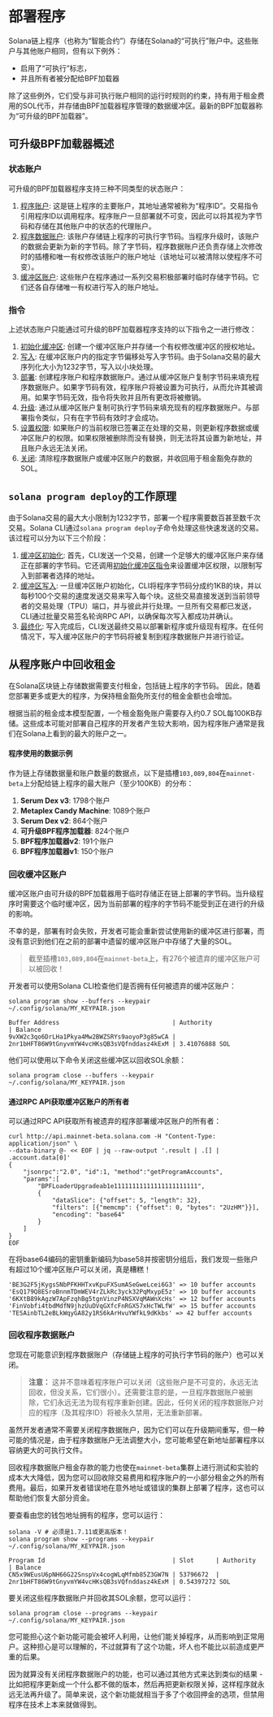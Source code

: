 # 部署程序

Solana链上程序（也称为“智能合约”）存储在Solana的“可执行”账户中。这些账户与其他账户相同，但有以下例外：

- 启用了“可执行”标志，
- 并且所有者被分配给BPF加载器

除了这些例外，它们受与非可执行账户相同的运行时规则的约束，持有用于租金费用的SOL代币，并存储由BPF加载器程序管理的数据缓冲区。最新的BPF加载器称为“可升级的BPF加载器”。

## 可升级BPF加载器概述

### 状态账户

可升级的BPF加载器程序支持三种不同类型的状态账户：

1. [程序账户](https://github.com/solana-labs/solana/blob/master/sdk/program/src/bpf_loader_upgradeable.rs#L34):
   这是链上程序的主要账户，其地址通常被称为“程序ID”。交易指令引用程序ID以调用程序。程序账户一旦部署就不可变，因此可以将其视为字节码和存储在其他账户中的状态的代理账户。
2. [程序数据账户](https://github.com/solana-labs/solana/blob/7409d9d2687fba21078a745842c25df805cdf105/sdk/program/src/bpf_loader_upgradeable.rs#L39):
   该账户存储链上程序的可执行字节码。当程序升级时，该账户的数据会更新为新的字节码。除了字节码，程序数据账户还负责存储上次修改时的插槽和唯一有权修改该账户的账户地址（该地址可以被清除以使程序不可变）。
3. [缓冲区账户](https://github.com/solana-labs/solana/blob/7409d9d2687fba21078a745842c25df805cdf105/sdk/program/src/bpf_loader_upgradeable.rs#L27):
   这些账户在程序通过一系列交易积极部署时临时存储字节码。它们还各自存储唯一有权进行写入的账户地址。

### 指令

上述状态账户只能通过可升级的BPF加载器程序支持的以下指令之一进行修改：

1. [初始化缓冲区](https://github.com/solana-labs/solana/blob/7409d9d2687fba21078a745842c25df805cdf105/sdk/program/src/loader_upgradeable_instruction.rs#L21):
   创建一个缓冲区账户并存储一个有权修改缓冲区的授权地址。
2. [写入](https://github.com/solana-labs/solana/blob/7409d9d2687fba21078a745842c25df805cdf105/sdk/program/src/loader_upgradeable_instruction.rs#L28):
   在缓冲区账户内的指定字节偏移处写入字节码。由于Solana交易的最大序列化大小为1232字节，写入以小块处理。
3. [部署](https://github.com/solana-labs/solana/blob/7409d9d2687fba21078a745842c25df805cdf105/sdk/program/src/loader_upgradeable_instruction.rs#L77):
   创建程序账户和程序数据账户。通过从缓冲区账户复制字节码来填充程序数据账户。如果字节码有效，程序账户将被设置为可执行，从而允许其被调用。如果字节码无效，指令将失败并且所有更改将被撤销。
4. [升级](https://github.com/solana-labs/solana/blob/7409d9d2687fba21078a745842c25df805cdf105/sdk/program/src/loader_upgradeable_instruction.rs#L102):
   通过从缓冲区账户复制可执行字节码来填充现有的程序数据账户。与部署指令类似，只有在字节码有效时才会成功。
5. [设置权限](https://github.com/solana-labs/solana/blob/7409d9d2687fba21078a745842c25df805cdf105/sdk/program/src/loader_upgradeable_instruction.rs#L114):
   如果账户的当前权限已签署正在处理的交易，则更新程序数据或缓冲区账户的权限。如果权限被删除而没有替换，则无法将其设置为新地址，并且账户永远无法关闭。
6. [关闭](https://github.com/solana-labs/solana/blob/7409d9d2687fba21078a745842c25df805cdf105/sdk/program/src/loader_upgradeable_instruction.rs#L127):
   清除程序数据账户或缓冲区账户的数据，并收回用于租金豁免存款的SOL。

## `solana program deploy`的工作原理

由于Solana交易的最大大小限制为1232字节，部署一个程序需要数百甚至数千次交易。Solana CLI通过`solana program deploy`子命令处理这些快速发送的交易。该过程可以分为以下三个阶段：

1. [缓冲区初始化](https://github.com/solana-labs/solana/blob/7409d9d2687fba21078a745842c25df805cdf105/cli/src/program.rs#L2113):
   首先，CLI发送一个交易，创建一个足够大的缓冲区账户来存储正在部署的字节码。它还调用[初始化缓冲区指令](https://github.com/solana-labs/solana/blob/7409d9d2687fba21078a745842c25df805cdf105/programs/bpf_loader/src/lib.rs#L320)来设置缓冲区权限，以限制写入到部署者选择的地址。
2. [缓冲区写入](https://github.com/solana-labs/solana/blob/7409d9d2687fba21078a745842c25df805cdf105/cli/src/program.rs#L2129):
   一旦缓冲区账户初始化，CLI将程序字节码分成约1KB的块，并以每秒100个交易的速度发送交易来写入每个块。这些交易直接发送到当前领导者的交易处理（TPU）端口，并与彼此并行处理。一旦所有交易都已发送，CLI通过批量交易签名轮询RPC API，以确保每次写入都成功并确认。
3. [最终化](https://github.com/solana-labs/solana/blob/7409d9d2687fba21078a745842c25df805cdf105/cli/src/program.rs#L1807):
   写入完成后，CLI发送最终交易以部署新程序或升级现有程序。在任何情况下，写入缓冲区账户的字节码将被复制到程序数据账户并进行验证。

## 从程序账户中回收租金

在Solana区块链上存储数据需要支付租金，包括链上程序的字节码。 因此，随着您部署更多或更大的程序，为保持租金豁免所支付的租金金额也会增加。

根据当前的租金成本模型配置，一个租金豁免账户需要存入约0.7 SOL每100KB存储。这些成本可能对部署自己程序的开发者产生较大影响，因为程序账户通常是我们在Solana上看到的最大的账户之一。

#### 程序使用的数据示例

作为链上存储数据量和账户数量的数据点，以下是插槽`103,089,804`在`mainnet-beta`上分配给链上程序的最大账户（至少100KB）的分布：

1. **Serum Dex v3**: 1798个账户
2. **Metaplex Candy Machine**: 1089个账户
3. **Serum Dex v2**: 864个账户
4. **可升级BPF程序加载器**: 824个账户
5. **BPF程序加载器v2**: 191个账户
6. **BPF程序加载器v1**: 150个账户

### 回收缓冲区账户

缓冲区账户由可升级的BPF加载器用于临时存储正在链上部署的字节码。当升级程序时需要这个临时缓冲区，因为当前部署的程序的字节码不能受到正在进行的升级的影响。

不幸的是，部署有时会失败，开发者可能会重新尝试使用新的缓冲区进行部署，而没有意识到他们在之前的部署中遗留的缓冲区账户中存储了大量的SOL。

> 截至插槽`103,089,804`在`mainnet-beta`上，有276个被遗弃的缓冲区账户可以被回收！

开发者可以使用Solana CLI检查他们是否拥有任何被遗弃的缓冲区账户：

```shell
solana program show --buffers --keypair ~/.config/solana/MY_KEYPAIR.json

Buffer Address                               | Authority                                    | Balance
9vXW2c3qo6DrLHa1Pkya4Mw2BWZSRYs9aoyoP3g85wCA | 2nr1bHFT86W9tGnyvmYW4vcHKsQB3sVQfnddasz4kExM | 3.41076888 SOL
```

他们可以使用以下命令关闭这些缓冲区以回收SOL余额：

```shell
solana program close --buffers --keypair ~/.config/solana/MY_KEYPAIR.json
```

#### 通过RPC API获取缓冲区账户的所有者

可以通过RPC API获取所有被遗弃的程序部署缓冲区账户的所有者：

```shell
curl http://api.mainnet-beta.solana.com -H "Content-Type: application/json" \
--data-binary @- << EOF | jq --raw-output '.result | .[] | .account.data[0]'
{
    "jsonrpc":"2.0", "id":1, "method":"getProgramAccounts",
    "params":[
        "BPFLoaderUpgradeab1e11111111111111111111111",
        {
            "dataSlice": {"offset": 5, "length": 32},
            "filters": [{"memcmp": {"offset": 0, "bytes": "2UzHM"}}],
            "encoding": "base64"
        }
    ]
}
EOF
```

在将base64编码的密钥重新编码为base58并按密钥分组后，我们发现一些账户有超过10个缓冲区账户可以关闭，真是糟糕！

```shell
'BE3G2F5jKygsSNbPFKHHTxvKpuFXSumASeGweLcei6G3' => 10 buffer accounts
'EsQ179Q8ESroBnnmTDmWEV4rZLkRc3yck32PqMxypE5z' => 10 buffer accounts
'6KXtB89kAgzW7ApFzqhBg5tgnVinzP4NSXVqMAWnXcHs' => 12 buffer accounts
'FinVobfi4tbdMdfN9jhzUuDVqGXfcFnRGX57xHcTWLfW' => 15 buffer accounts
'TESAinbTL2eBLkWqyGA82y1RS6kArHvuYWfkL9dKkbs' => 42 buffer accounts
```

### 回收程序数据账户

您现在可能意识到程序数据账户（存储链上程序的可执行字节码的账户）也可以关闭。

> **注意：** 这并不意味着程序账户可以关闭（这些账户是不可变的，永远无法回收，但没关系，它们很小）。还需要注意的是，一旦程序数据账户被删除，它们永远无法为现有程序重新创建。因此，任何关闭的程序数据账户对应的程序（及其程序ID）将被永久禁用，无法重新部署。

虽然开发者通常不需要关闭程序数据账户，因为它们可以在升级期间重写，但一种可能的情况是，由于程序数据账户无法调整大小，您可能希望在新地址部署程序以容纳更大的可执行文件。

回收程序数据账户租金存款的能力也使在`mainnet-beta`集群上进行测试和实验的成本大大降低，因为您可以回收除交易费用和程序账户的一小部分租金之外的所有费用。最后，如果开发者错误地在意外地址或错误的集群上部署了程序，这也可以帮助他们恢复大部分资金。

要查看由您的钱包地址拥有的程序，您可以运行：

```shell
solana -V # 必须是1.7.11或更高版本！
solana program show --programs --keypair ~/.config/solana/MY_KEYPAIR.json

Program Id                                   | Slot      | Authority                                    | Balance
CN5x9WEusU6pNH66G22SnspVx4cogWLqMfmb85Z3GW7N | 53796672  | 2nr1bHFT86W9tGnyvmYW4vcHKsQB3sVQfnddasz4kExM | 0.54397272 SOL
```

要关闭这些程序数据账户并回收其SOL余额，您可以运行：

```shell
solana program close --programs --keypair ~/.config/solana/MY_KEYPAIR.json
```

您可能担心这个新功能可能会被坏人利用，让他们能关掉程序，从而影响到正常用户。这种担心是可以理解的，不过就算有了这个功能，坏人也不能比以前造成更严重的后果。

因为就算没有关闭程序数据账户的功能，也可以通过其他方式来达到类似的结果 - 比如把程序更新成一个什么都不做的版本，然后再把更新权限关掉，这样程序就永远无法再升级了。简单来说，这个新功能就相当于多了个收回押金的选项，但禁用程序在技术上本来就做得到。


